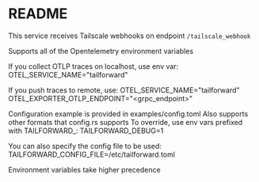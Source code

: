 # README

This service receives Tailscale webhooks on endpoint `/tailscale_webhook`

Supports all of the Opentelemetry environment variables

If you collect OTLP traces on localhost, use env var:
OTEL_SERVICE_NAME="tailforward"

If you push traces to remote, use:
OTEL_SERVICE_NAME="tailforward"
OTEL_EXPORTER_OTLP_ENDPOINT="<grpc_endpoint>"

Configuration example is provided in examples/config.toml
Also supports other formats that config.rs supports
To override, use env vars prefixed with TAILFORWARD_:
TAILFORWARD_DEBUG=1

You can also specify the config file to be used:
TAILFORWARD_CONFIG_FILE=/etc/tailforward.toml

Environment variables take higher precedence
